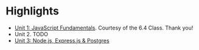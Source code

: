 # Highlights

* [Unit 1: JavaScript Fundamentals](https://docs.google.com/document/d/1vJQab8Jx7ehoMPw2nqG7cQNvErjvZQOyLAcbVnPB6CI/edit?ts=5d9e328e). Courtesy of the 6.4 Class. Thank you!
* Unit 2. TODO
* [Unit 3: Node.js, Express.js & Postgres](/Unit3.md)
